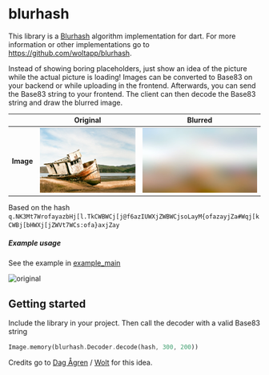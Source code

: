 # blurhash

This library is a [Blurhash](https://github.com/woltapp/blurhash/blob/master/Algorithm.md) algorithm implementation for dart. For more information or other implementations go to https://github.com/woltapp/blurhash.

Instead of showing boring placeholders, just show an idea of the picture while the actual picture is loading! Images can be converted to Base83 on your backend or while uploading in the frontend. Afterwards, you can send the Base83 string to your frontend. The client can then decode the Base83 string and draw the blurred image.

|            | Original                         | Blurred                          |
| ---------- |:------------------------------:| :-----------------------------:|
| **Image**  | <img src="https://raw.githubusercontent.com/agraphie/blurhash/master/resources/unsplash-image.jpg" alt="original" width="210" height=130/>             |<img src="https://raw.githubusercontent.com/agraphie/blurhash/master/resources/blurred.jpg" alt="original" width="255" height=130/> |

Based on the hash `q.NK3Mt7WrofayazbHj[l.TkCWBWCj[j@f6azIUWXjZWBWCjsoLayM{ofazayjZa#Wqj[kCWBj[bHWXj[jZWVt7WCs:ofa}axjZay`

##### Example usage
See the example in [example_main](example/lib/example_extended.dart)

<img src="resources/blur.gif" alt="original" width="255"/>

## Getting started
Include the library in your project. Then call the decoder with a valid Base83 string

```Dart
Image.memory(blurhash.Decoder.decode(hash, 300, 200))
```


Credits go to [Dag Ågren](https://github.com/DagAgren) / [Wolt](https://github.com/woltapp) for this idea.
